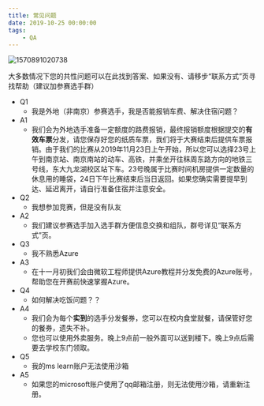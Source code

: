 ```yaml
---
title: 常见问题
date: 2019-10-25 00:00:00
tags:
	- QA
---
```

![1570891020738](/rule/1570891020738.png)

大多数情况下您的共性问题可以在此找到答案、如果没有、请移步“联系方式”页寻找帮助（建议加参赛选手群）

* Q1
  * 我是外地（非南京）参赛选手，我是否能报销车费、解决住宿问题？
* A1
  * 我们会为外地选手准备一定额度的路费报销，最终报销额度根据提交的**有效车票**分发，请您保存好您的纸质车票，我们将于大赛结束后提供车票报销。由于我们的比赛从2019年11月23日上午开始，所以您可以选择23号上午到南京站、南京南站的动车、高铁，并乘坐开往秣周东路方向的地铁三号线，东大九龙湖校区站下车。23号晚属于比赛时间机房提供一定数量的休息用的睡袋，24日下午比赛结束后当日返回。如果您确实需要提早到达、延迟离开，请自行准备住宿并注意安全。
* Q2
  * 我想参加竞赛，但是没有队友
* A2
  * 我们建议参赛选手加入选手群方便信息交换和组队，群号详见“联系方式”页。
* Q3
  * 我不熟悉Azure
* A3
  * 在十一月初我们会由微软工程师提供Azure教程并分发免费的Azure账号，帮助您在开赛前快速掌握Azure。
* Q4
  * 如何解决吃饭问题？？
* A4
  * 我们会为每个**实到**的选手分发餐券，您可以在校内食堂就餐，请保管好您的餐券，遗失不补。
  * 您也可以使用外卖服务。晚上9点前一般外面可以送到楼下。晚上9点后需要去学校东门领取。
* Q5
  * 我的ms learn账户无法使用沙箱
* A5
  * 如果您的microsoft账户使用了qq邮箱注册，则无法使用沙箱，请重新注册。